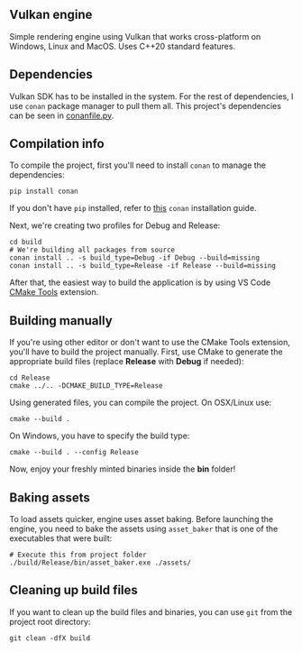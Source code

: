 ## Vulkan engine

Simple rendering engine using Vulkan that works cross-platform on Windows, Linux and MacOS. Uses C++20 standard features.

## Dependencies

Vulkan SDK has to be installed in the system. For the rest of dependencies, I use `conan` package manager to pull them all. This project's dependencies can be seen in [conanfile.py](./conanfile.py).

## Compilation info

To compile the project, first you'll need to install `conan` to manage the dependencies:

```console
pip install conan
```

If you don't have `pip` installed, refer to [this](https://docs.conan.io/en/latest/installation.html) `conan` installation guide.

Next, we're creating two profiles for Debug and Release:

```console
cd build
# We're building all packages from source
conan install .. -s build_type=Debug -if Debug --build=missing
conan install .. -s build_type=Release -if Release --build=missing
```

After that, the easiest way to build the application is by using VS Code [CMake Tools](https://marketplace.visualstudio.com/items?itemName=ms-vscode.cmake-tools) extension.

## Building manually

If you're using other editor or don't want to use the CMake Tools extension, you'll have to build the project manually.
First, use CMake to generate the appropriate build files (replace **Release** with **Debug** if needed):

```console
cd Release
cmake ../.. -DCMAKE_BUILD_TYPE=Release
```

Using generated files, you can compile the project. On OSX/Linux use:

```console
cmake --build .
```

On Windows, you have to specify the build type:

```console
cmake --build . --config Release
```

Now, enjoy your freshly minted binaries inside the **bin** folder!

## Baking assets

To load assets quicker, engine uses asset baking. Before launching the engine, you need to bake the assets using `asset_baker` that is one of the executables that were built:

```console
# Execute this from project folder
./build/Release/bin/asset_baker.exe ./assets/
```

## Cleaning up build files

If you want to clean up the build files and binaries, you can use `git` from the project root directory:

```console
git clean -dfX build
```
